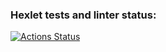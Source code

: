 ### Hexlet tests and linter status:
[![Actions Status](https://github.com/fey/python-django-developer-project-52/actions/workflows/hexlet-check.yml/badge.svg)](https://github.com/fey/python-django-developer-project-52/actions)